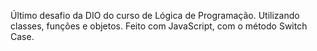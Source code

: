 Último desafio da DIO do curso de Lógica de Programação. Utilizando classes, funções e objetos. Feito com JavaScript, com o método Switch Case. 
